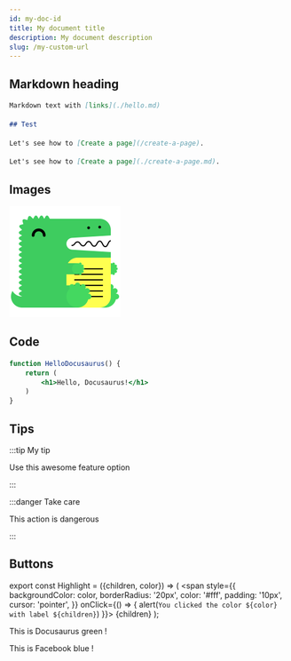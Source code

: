```yaml
---
id: my-doc-id
title: My document title
description: My document description
slug: /my-custom-url
---
```


## Markdown heading

```markdown
Markdown text with [links](./hello.md)

## Test

Let's see how to [Create a page](/create-a-page).

Let's see how to [Create a page](./create-a-page.md).
```

## Images

![Docusaurus logo](/img/docusaurus.png)

## Code

```jsx title="src/components/HelloDocusaurus.js"
function HelloDocusaurus() {
    return (
        <h1>Hello, Docusaurus!</h1>
    )
}
```

## Tips

:::tip My tip

Use this awesome feature option

:::

:::danger Take care

This action is dangerous

:::

## Buttons

export const Highlight = ({children, color}) => (
  <span
    style={{
      backgroundColor: color,
      borderRadius: '20px',
      color: '#fff',
      padding: '10px',
      cursor: 'pointer',
    }}
    onClick={() => {
      alert(`You clicked the color ${color} with label ${children}`)
    }}>
    {children}
  </span>
);

This is <Highlight color="#25c2a0">Docusaurus green</Highlight> !

This is <Highlight color="#1877F2">Facebook blue</Highlight> !
